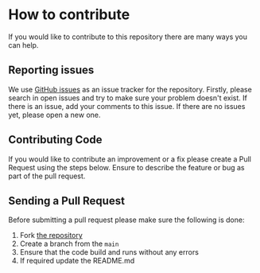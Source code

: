 # How to contribute

If you would like to contribute to this repository there are many ways you can help.

## Reporting issues

We use [GitHub issues](https://github.com/microsoft/azurechat/issues) as an issue tracker for the repository. Firstly, please search in open issues and try to make sure your problem doesn't exist. If there is an issue, add your comments to this issue.
If there are no issues yet, please open a new one.

## Contributing Code

If you would like to contribute an improvement or a fix please create a Pull Request using the steps below. Ensure to describe the feature or bug as part of the pull request.

## Sending a Pull Request

Before submitting a pull request please make sure the following is done:

1. Fork [the repository](https://github.com/cardonator/copilot-metrics-dashboard/fork)
2. Create a branch from the `main`
3. Ensure that the code build and runs without any errors
4. If required update the README.md
